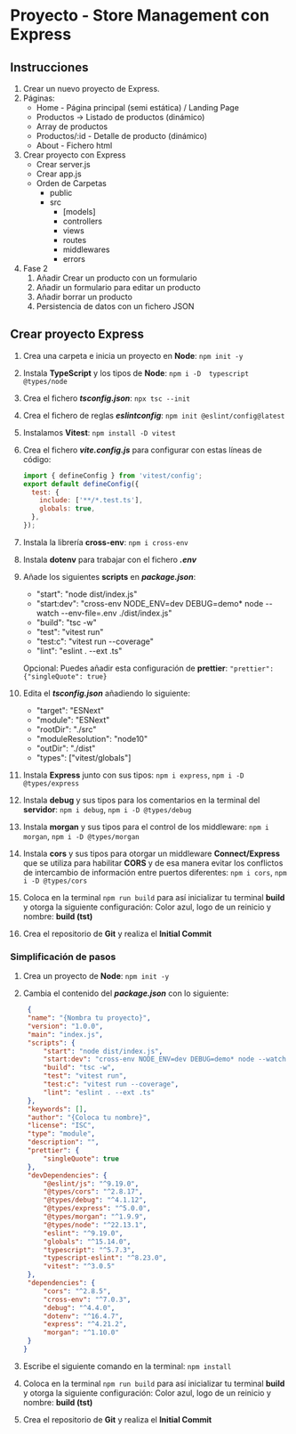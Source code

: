 # Proyecto - Store Management con Express

## Instrucciones

1. Crear un nuevo proyecto de Express.
2. Páginas:
   - Home - Página principal (semi estática) / Landing Page
   - Productos -> Listado de productos (dinámico)
   - Array de productos
   - Productos/:id - Detalle de producto (dinámico)
   - About - Fichero html
3. Crear proyecto con Express
   - Crear server.js
   - Crear app.js
   - Orden de Carpetas
     - public
     - src
       - [models]
       - controllers
       - views
       - routes
       - middlewares
       - errors
4. Fase 2
   1. Añadir Crear un producto con un formulario
   2. Añadir un formulario para editar un producto
   3. Añadir borrar un producto
   4. Persistencia de datos con un fichero JSON

## Crear proyecto Express

1. Crea una carpeta e inicia un proyecto en **Node**: `npm init -y`
2. Instala **TypeScript** y los tipos de **Node**: `npm i -D  typescript @types/node`
3. Crea el fichero **_tsconfig.json_**: `npx tsc --init`
4. Crea el fichero de reglas **_eslintconfig_**: `npm init @eslint/config@latest`
5. Instalamos **Vitest**: `npm install -D vitest`
6. Crea el fichero **_vite.config.js_** para configurar con estas líneas de código:

   ```js
   import { defineConfig } from 'vitest/config';
   export default defineConfig({
     test: {
       include: ['**/*.test.ts'],
       globals: true,
     },
   });
   ```

7. Instala la librería **cross-env**: `npm i cross-env`
8. Instala **dotenv** para trabajar con el fichero **_.env_**
9. Añade los siguientes **scripts** en **_package.json_**:

   - "start": "node dist/index.js"
   - "start:dev": "cross-env NODE_ENV=dev DEBUG=demo\* node --watch --env-file=.env ./dist/index.js"
   - "build": "tsc -w"
   - "test": "vitest run"
   - "test:c": "vitest run --coverage"
   - "lint": "eslint . --ext .ts"

   Opcional: Puedes añadir esta configuración de **prettier**: `"prettier": {"singleQuote": true}`

10. Edita el **_tsconfig.json_** añadiendo lo siguiente:

    - "target": "ESNext"
    - "module": "ESNext"
    - "rootDir": "./src"
    - "moduleResolution": "node10"
    - "outDir": "./dist"
    - "types": ["vitest/globals"]

11. Instala **Express** junto con sus tipos: `npm i express`, `npm i -D @types/express`
12. Instala **debug** y sus tipos para los comentarios en la terminal del **servidor**: `npm i debug`, `npm i -D @types/debug`
13. Instala **morgan** y sus tipos para el control de los middleware: `npm i morgan`, `npm i -D @types/morgan`
14. Instala **cors** y sus tipos para otorgar un middleware **Connect/Express** que se utiliza para habilitar **CORS** y de esa manera evitar los conflictos de intercambio de información entre puertos diferentes: `npm i cors`, `npm i -D @types/cors`
15. Coloca en la terminal `npm run build` para así inicializar tu terminal **build** y otorga la siguiente configuración: Color azul, logo de un reinicio y nombre: **build (tst)**
16. Crea el repositorio de **Git** y realiza el **Initial Commit**

### Simplificación de pasos

1. Crea un proyecto de **Node**: `npm init -y`
2. Cambia el contenido del **_package.json_** con lo siguiente:

   ```JSON
    {
    "name": "{Nombra tu proyecto}",
    "version": "1.0.0",
    "main": "index.js",
    "scripts": {
        "start": "node dist/index.js",
        "start:dev": "cross-env NODE_ENV=dev DEBUG=demo* node --watch --env-file=.env ./dist/index.js",
        "build": "tsc -w",
        "test": "vitest run",
        "test:c": "vitest run --coverage",
        "lint": "eslint . --ext .ts"
    },
    "keywords": [],
    "author": "{Coloca tu nombre}",
    "license": "ISC",
    "type": "module",
    "description": "",
    "prettier": {
        "singleQuote": true
    },
    "devDependencies": {
        "@eslint/js": "^9.19.0",
        "@types/cors": "^2.8.17",
        "@types/debug": "^4.1.12",
        "@types/express": "^5.0.0",
        "@types/morgan": "^1.9.9",
        "@types/node": "^22.13.1",
        "eslint": "^9.19.0",
        "globals": "^15.14.0",
        "typescript": "^5.7.3",
        "typescript-eslint": "^8.23.0",
        "vitest": "^3.0.5"
    },
    "dependencies": {
        "cors": "^2.8.5",
        "cross-env": "^7.0.3",
        "debug": "^4.4.0",
        "dotenv": "^16.4.7",
        "express": "^4.21.2",
        "morgan": "^1.10.0"
    }
   }
   ```

3. Escribe el siguiente comando en la terminal: `npm install`
4. Coloca en la terminal `npm run build` para así inicializar tu terminal **build** y otorga la siguiente configuración: Color azul, logo de un reinicio y nombre: **build (tst)**
5. Crea el repositorio de **Git** y realiza el **Initial Commit**
